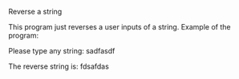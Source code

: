 Reverse a string

This program just reverses a user inputs of a string.
Example of the program:

Please type any string: sadfasdf

The reverse string is: fdsafdas
